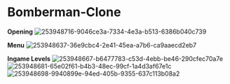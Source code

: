 # Bomberman-Clone

<b>Opening</b>
![253948716-9046ce3a-7334-4e3a-b513-6386b040c739](https://github.com/uznkaya/Bomberman-Clone/assets/105919067/ef22c086-2d1d-461e-8f8f-a96a7f7ec88f)

<b>Menu</b>
![253948637-36e9cbc4-2e41-45ea-a7b6-ca9aaecd2eb7](https://github.com/uznkaya/Bomberman-Clone/assets/105919067/4ba3449f-2d94-4247-8ef2-b334e411234a)

<b>Ingame Levels</b>
![253948667-b6477783-c53d-4ebb-be46-290cfec70a7e](https://github.com/uznkaya/Bomberman-Clone/assets/105919067/fc972df3-6364-4b73-b994-8f406dbcccdd)
![253948681-65e02f61-b4b3-48ec-99cf-1a4d3af67e1c](https://github.com/uznkaya/Bomberman-Clone/assets/105919067/154fc6c8-8869-4758-99c4-87183185d8ac)
![253948698-9940899e-94ed-405b-9355-637c113b08a2](https://github.com/uznkaya/Bomberman-Clone/assets/105919067/db1fde69-3211-4c20-97c7-55671192f1dd)

